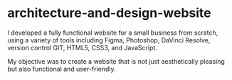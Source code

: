 # architecture-and-design-website

I developed a fully functional website for a small business from scratch, using a variety of tools including Figma, Photoshop, DaVinci Resolve, version control GIT, HTML5, CSS3, and JavaScript. 

My objective was to create a website that is not just aesthetically pleasing but also functional and user-friendly.
